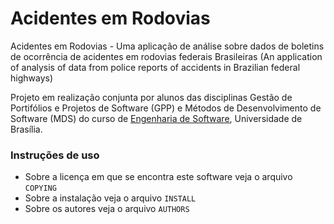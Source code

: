 Acidentes em Rodovias
====================

Acidentes em Rodovias - Uma aplicação de análise sobre dados de boletins de ocorrência de acidentes em rodovias federais Brasileiras (An application of analysis of data from police reports of accidents in Brazilian federal highways)

Projeto em realização conjunta por alunos das disciplinas Gestão de Portifólios e Projetos de Software (GPP) e Métodos de Desenvolvimento de Software (MDS) do curso de [Engenharia de Software](http://fga.unb.br/cursos/engenharia-de-software), Universidade de Brasília.

### Instruções de uso
* Sobre a licença em que se encontra este software veja o arquivo `COPYING`
* Sobre a instalação veja o arquivo `INSTALL`
* Sobre os autores veja o arquivo `AUTHORS`

